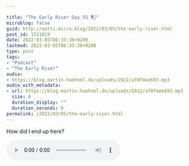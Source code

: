 ```yaml
---

title: "The Early Riser Day 55 🎙🌅"
microblog: false
guid: http://matti.micro.blog/2022/03/05/the-early-riser.html
post_id: 1521819
date: 2022-03-05T06:33:38+0200
lastmod: 2022-03-05T06:33:38+0200
type: post
tags:
- "Podcast"
- "The Early Riser"
audio:
- https://blog.martin-haehnel.de/uploads/2022/af0f4ee693.mp3
audio_with_metadata:
- url: https://blog.martin-haehnel.de/uploads/2022/af0f4ee693.mp3
  size: 0
  duration_display: ""
  duration_seconds: 0
permalink: /2022/03/05/the-early-riser.html
---
```

How did I end up here?

<audio controls="controls" src="https://blog.martin-haehnel.de/uploads/2022/af0f4ee693.mp3" preload="metadata" />
